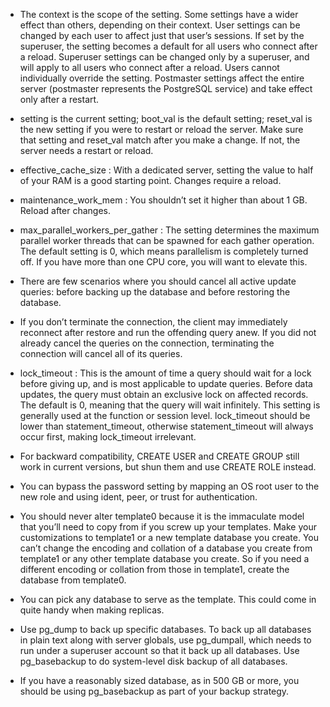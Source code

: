 * The context is the scope of the setting. Some settings have a wider effect than others, depending on their context. User settings can be changed by each user to affect just that user’s sessions. If set by the superuser, the setting becomes a default for all users who connect after a reload. Superuser settings can be changed only by a superuser, and will apply to all users who connect after a reload. Users cannot individually override the setting. Postmaster settings affect the entire server (postmaster represents the PostgreSQL service) and take effect only after a restart.


* setting is the current setting; boot_val is the default setting; reset_val is the new setting if you were to restart or reload the server. Make sure that setting and reset_val match after you make a change. If not, the server needs a restart or reload.


* effective_cache_size : With a dedicated server, setting the value to half of your RAM is a good starting point. Changes require a reload.


* maintenance_work_mem : You shouldn’t set it higher than about 1 GB. Reload after changes.


* max_parallel_workers_per_gather : The setting determines the maximum parallel worker threads that can be spawned for each gather operation. The default setting is 0, which means parallelism is completely turned off. If you have more than one CPU core, you will want to elevate this. 


* There are few scenarios where you should cancel all active update queries: before backing up the database and before restoring the database.


* If you don’t terminate the connection, the client may immediately reconnect after restore and run the offending query anew. If you did not already cancel the queries on the connection, terminating the connection will cancel all of its queries.


* lock_timeout : This is the amount of time a query should wait for a lock before giving up, and is most applicable to update queries. Before data updates, the query must obtain an exclusive lock on affected records. The default is 0, meaning that the query will wait infinitely. This setting is generally used at the function or session level. lock_timeout should be lower than statement_timeout, otherwise statement_timeout will always occur first, making lock_timeout irrelevant.


* For backward compatibility, CREATE USER and CREATE GROUP still work in current versions, but shun them and use CREATE ROLE instead.


* You can bypass the password setting by mapping an OS root user to the new role and using ident, peer, or trust for authentication.


* You should never alter template0 because it is the immaculate model that you’ll need to copy from if you screw up your templates. Make your customizations to template1 or a new template database you create. You can’t change the encoding and collation of a database you create from template1 or any other template database you create. So if you need a different encoding or collation from those in template1, create the database from template0.


* You can pick any database to serve as the template. This could come in quite handy when making replicas.


* Use pg_dump to back up specific databases. To back up all databases in plain text along with server globals, use pg_dumpall, which    needs to run under a superuser account so that it back up all databases. Use pg_basebackup to do system-level disk backup of all databases.


* If you have a reasonably sized database, as in 500 GB or more, you should be using pg_basebackup as part of your backup strategy.